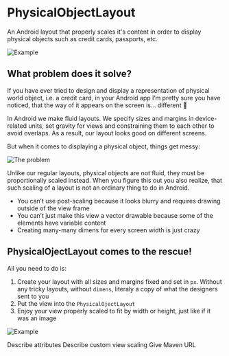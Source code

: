 # PhysicalObjectLayout

An Android layout that properly scales it's content in order to display physical objects such as credit cards, passports, etc.

![Example](https://user-images.githubusercontent.com/5675681/95358306-95d6c700-08d1-11eb-8c2a-1493baa0bfc7.jpg)

## What problem does it solve?

If you have ever tried to design and display a representation of physical world object, i.e. a credit card, 
in your Android app I’m pretty sure you have noticed, that the way of it appears on the screen is… different 🤔 

In Android we make fluid layouts. We specify sizes and margins in device-related units, set gravity for views 
and constraining them to each other to avoid overlaps. As a result, our layout looks good on different screens. 

But when it comes to displaying a physical object, things get messy:

![The problem](https://user-images.githubusercontent.com/5675681/95361727-c91b5500-08d5-11eb-9fcc-0f8b7f713a49.png)

Unlike our regular layouts, 
physical objects are not fluid, they must be proportionally scaled instead. 
When you figure this out you also realize, that such scaling of a layout is not an ordinary thing to do in Android. 
- You can’t use post-scaling because it looks blurry and requires drawing outside of the view frame
- You can’t just make this view a vector drawable because some of the elements have variable content
- Creating many-many dimens for every screen width is just crazy

## PhysicalOjectLayout comes to the rescue!

All you need to do is:
1. Create your layout with all sizes and margins fixed and set in `px`. 
Without any tricky layouts, without `dimens`, literaly a copy of what the designers sent to you
2. Put the view into the `PhysicalOjectLayout`
3. Enjoy your view properly scaled to fit by width or height, just like if it was an image

![Example](https://user-images.githubusercontent.com/5675681/95360658-5bbaf480-08d4-11eb-92ec-4bbc6debda14.png)

Describe attributes
Describe custom view scaling
Give Maven URL
